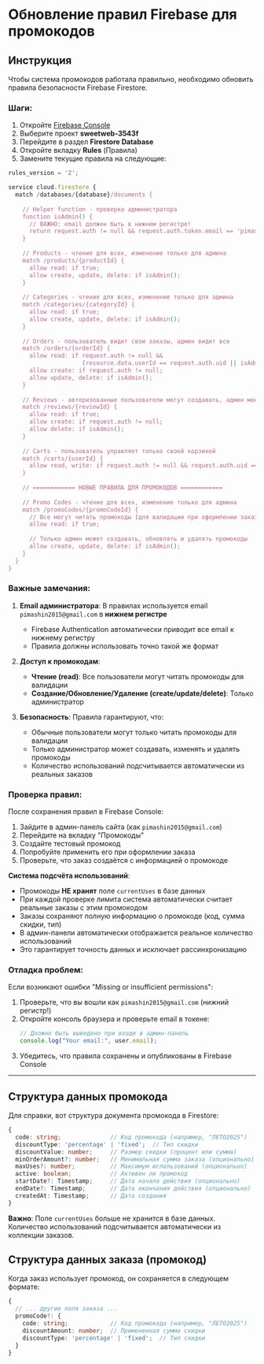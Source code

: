 # Обновление правил Firebase для промокодов

## Инструкция

Чтобы система промокодов работала правильно, необходимо обновить правила безопасности Firebase Firestore.

### Шаги:

1. Откройте [Firebase Console](https://console.firebase.google.com/)
2. Выберите проект **sweetweb-3543f**
3. Перейдите в раздел **Firestore Database**
4. Откройте вкладку **Rules** (Правила)
5. Замените текущие правила на следующие:

```javascript
rules_version = '2';

service cloud.firestore {
  match /databases/{database}/documents {
    
    // Helper function - проверка администратора
    function isAdmin() {
      // ВАЖНО: email должен быть в нижнем регистре!
      return request.auth != null && request.auth.token.email == 'pimashin2015@gmail.com';
    }
    
    // Products - чтение для всех, изменение только для админа
    match /products/{productId} {
      allow read: if true;
      allow create, update, delete: if isAdmin();
    }
    
    // Categories - чтение для всех, изменение только для админа
    match /categories/{categoryId} {
      allow read: if true;
      allow create, update, delete: if isAdmin();
    }
    
    // Orders - пользователь видит свои заказы, админ видит все
    match /orders/{orderId} {
      allow read: if request.auth != null && 
                     (resource.data.userId == request.auth.uid || isAdmin());
      allow create: if request.auth != null;
      allow update, delete: if isAdmin();
    }
    
    // Reviews - авторизованные пользователи могут создавать, админ может удалять
    match /reviews/{reviewId} {
      allow read: if true;
      allow create: if request.auth != null;
      allow delete: if isAdmin();
    }
    
    // Carts - пользователь управляет только своей корзиной
    match /carts/{userId} {
      allow read, write: if request.auth != null && request.auth.uid == userId;
    }
    
    // ============ НОВЫЕ ПРАВИЛА ДЛЯ ПРОМОКОДОВ ============
    
    // Promo Codes - чтение для всех, изменение только для админа
    match /promoCodes/{promoCodeId} {
      // Все могут читать промокоды (для валидации при оформлении заказа)
      allow read: if true;
      
      // Только админ может создавать, обновлять и удалять промокоды
      allow create, update, delete: if isAdmin();
    }
  }
}
```

### Важные замечания:

1. **Email администратора**: В правилах используется email `pimashin2015@gmail.com` в **нижнем регистре**
   - Firebase Authentication автоматически приводит все email к нижнему регистру
   - Правила должны использовать точно такой же формат

2. **Доступ к промокодам**:
   - **Чтение (read)**: Все пользователи могут читать промокоды для валидации
   - **Создание/Обновление/Удаление (create/update/delete)**: Только администратор

3. **Безопасность**: Правила гарантируют, что:
   - Обычные пользователи могут только читать промокоды для валидации
   - Только администратор может создавать, изменять и удалять промокоды
   - Количество использований подсчитывается автоматически из реальных заказов

### Проверка правил:

После сохранения правил в Firebase Console:

1. Зайдите в админ-панель сайта (как `pimashin2015@gmail.com`)
2. Перейдите на вкладку "Промокоды"
3. Создайте тестовый промокод
4. Попробуйте применить его при оформлении заказа
5. Проверьте, что заказ создаётся с информацией о промокоде

**Система подсчёта использований**:
- Промокоды **НЕ хранят** поле `currentUses` в базе данных
- При каждой проверке лимита система автоматически считает реальные заказы с этим промокодом
- Заказы сохраняют полную информацию о промокоде (код, сумма скидки, тип)
- В админ-панели автоматически отображается реальное количество использований
- Это гарантирует точность данных и исключает рассинхронизацию

### Отладка проблем:

Если возникают ошибки "Missing or insufficient permissions":

1. Проверьте, что вы вошли как `pimashin2015@gmail.com` (нижний регистр!)
2. Откройте консоль браузера и проверьте email в токене:
   ```javascript
   // Должно быть выведено при входе в админ-панель
   console.log("Your email:", user.email); 
   ```
3. Убедитесь, что правила сохранены и опубликованы в Firebase Console

---

## Структура данных промокода

Для справки, вот структура документа промокода в Firestore:

```typescript
{
  code: string;              // Код промокода (например, "ЛЕТО2025")
  discountType: 'percentage' | 'fixed';  // Тип скидки
  discountValue: number;     // Размер скидки (процент или сумма)
  minOrderAmount?: number;   // Минимальная сумма заказа (опционально)
  maxUses?: number;          // Максимум использований (опционально)
  active: boolean;           // Активен ли промокод
  startDate?: Timestamp;     // Дата начала действия (опционально)
  endDate?: Timestamp;       // Дата окончания действия (опционально)
  createdAt: Timestamp;      // Дата создания
}
```

**Важно**: Поле `currentUses` больше не хранится в базе данных. Количество использований подсчитывается автоматически из коллекции заказов.

## Структура данных заказа (промокод)

Когда заказ использует промокод, он сохраняется в следующем формате:

```typescript
{
  // ... другие поля заказа ...
  promoCode?: {
    code: string;            // Код промокода (например, "ЛЕТО2025")
    discountAmount: number;  // Примененная сумма скидки
    discountType: 'percentage' | 'fixed';  // Тип скидки
  }
}
```
